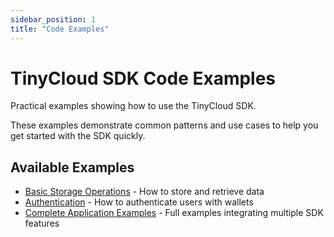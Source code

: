 ```yaml
---
sidebar_position: 1
title: "Code Examples"
---
```


# TinyCloud SDK Code Examples

Practical examples showing how to use the TinyCloud SDK.

These examples demonstrate common patterns and use cases to help you get started with the SDK quickly.

## Available Examples

- [Basic Storage Operations](./storage) - How to store and retrieve data
- [Authentication](./auth) - How to authenticate users with wallets
- [Complete Application Examples](https://github.com/TinyCloudLabs/tc-sdk/tree/main/examples) - Full examples integrating multiple SDK features
